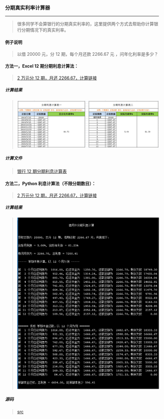### 分期真实利率计算器
----

> 很多同学不会算银行的分期真实利率的，这里提供两个方式去帮助你计算银行分期情况下的真实利率。

#### 例子说明
> 以借 20000 元，分 12 期，每个月还款 2266.67 元 ，问年化利率是多少？


#### 方法一，Excel 12 期分期利息计算法：
>
> [2 万元分 12 期，月还 2266.67，计算链接](/银行-12-期分期利息计算表.xlsx)

##### 计算结果
>
> ![银行 12 期分期利息计算表](/pics/rate_calc_1.png)

##### 计算文件
>
> [银行 12 期分期利息计算表](/银行-12-期分期利息计算表.xlsx)

#### 方法二，Python 利息计算法（不限分期数目）：
>
> [2 万元分 12 期，月还 2266.67，计算链接](https://onlinegdb.com/ryrfrgtS8)

##### 计算结果
>
> ![银行 12 期分期利息计算结果](/pics/rate_calc_2.png)

##### 源码
>
> [src](/interst_rate_calc.py)

